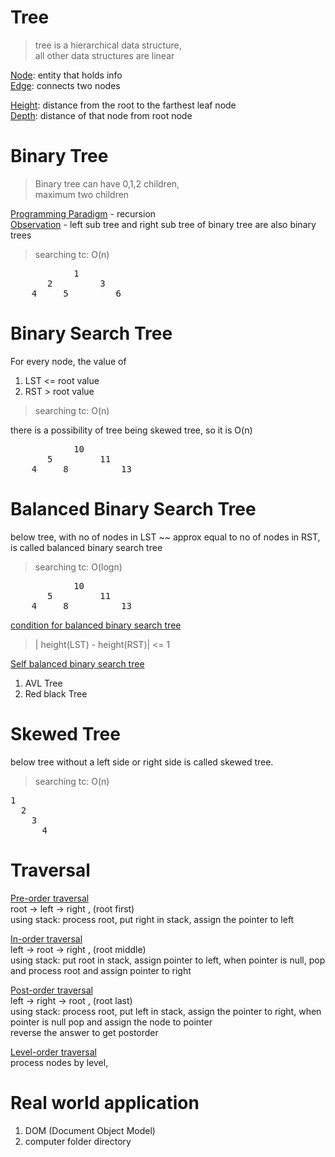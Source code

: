 # Tree

> tree is a hierarchical data structure,  
> all other data structures are linear   
 
<ins>Node</ins>: entity that holds info  
<ins>Edge</ins>: connects two nodes  

<ins>Height</ins>: distance from the root to the farthest leaf node  
<ins>Depth</ins>: distance of that node from root node  

# Binary Tree

> Binary tree can have 0,1,2 children,   
> maximum two children    

<ins>Programming Paradigm</ins> - recursion  
<ins>Observation</ins> - left sub tree and right sub tree of binary tree are also binary trees    

> searching tc: O(n)  
<pre>
            1
       2         3
    4     5         6
</pre>

# Binary Search Tree

For every node, the value of 
1. LST <= root value  
2. RST > root value  

> searching tc: O(n) 

there is a possibility of tree being skewed tree, so it is O(n)  

<pre>
            10
       5         11
    4     8          13
</pre>

# Balanced Binary Search Tree
below tree, with no of nodes in LST ~~ approx equal to no of nodes in RST, is called balanced binary search tree  

> searching tc: O(logn)

<pre>
            10
       5         11
    4     8          13
</pre>

<ins>condition for balanced binary search tree</ins>  
> | height(LST) - height(RST)| <= 1  


<ins>Self balanced binary search tree</ins>  
1. AVL Tree   
2. Red black Tree  

# Skewed Tree  
below tree without a left side or right side is called skewed tree. 
> searching tc: O(n)  

<pre>
1
  2
    3
      4
</pre>

# Traversal 
<ins>Pre-order traversal</ins>  
root -> left -> right , (root first)      
using stack: process root, put right in stack, assign the pointer to left  

<ins>In-order traversal</ins>  
left -> root -> right , (root middle)   
using stack: put root in stack, assign pointer to left, when pointer is null, pop and process root and assign pointer to right  

<ins>Post-order traversal</ins>  
left -> right -> root , (root last)  
using stack: process root, put left in stack, assign the pointer to right, when pointer is null pop and assign the node to pointer  
reverse the answer to get postorder     

<ins>Level-order traversal</ins>  
process nodes by level,  


      
# Real world application
1. DOM (Document Object Model)
2. computer folder directory
